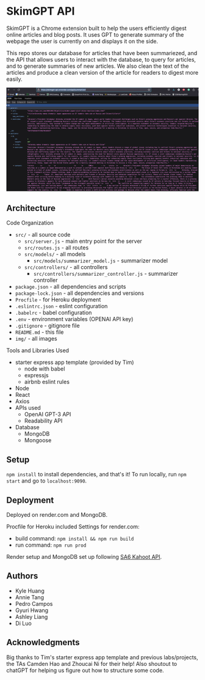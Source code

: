 # SkimGPT API

SkimGPT is a Chrome extension built to help the users efficiently digest online articles and blog posts. It uses GPT to generate summary of the webpage the user is currently on and displays it on the side.

This repo stores our database for articles that have been summariezed, and the API that allows users to interact with the database, to query for articles, and to generate summaries of new articles. We also clean the text of the articles and produce a clean version of the article for readers to digest more easily.

![screenshot](/img/api_screenshot.png)

## Architecture

Code Organization

* `src/` - all source code
    * `src/server.js` - main entry point for the server
    * `src/routes.js` - all routes
    * `src/models/` - all models
        * `src/models/summarizer_model.js` - summarizer model
    * `src/controllers/` - all controllers
        * `src/controllers/summarizer_controller.js` - summarizer controller
* `package.json` - all dependencies and scripts
* `package-lock.json` - all dependencies and versions
* `Procfile` - for Heroku deployment
* `.eslintrc.json` - eslint configuration
* `.babelrc` - babel configuration
* `.env` - environment variables (OPENAI API key)
* `.gitignore` - gitignore file
* `README.md` - this file
* `img/` - all images

Tools and Libraries Used

* starter express app template (provided by Tim)
    * node with babel
    * expressjs
    * airbnb eslint rules
* Node
* React
* Axios
* APIs used
    * OpenAI GPT-3 API
    * Readability API
* Database
    * MongoDB
    * Mongoose

## Setup

`npm install` to install dependencies, and that's it!
To run locally, run `npm start` and go to `localhost:9090`.

## Deployment

Deployed on render.com and MongoDB.

Procfile for Heroku included
Settings for render.com:
* build command:  `npm install && npm run build`
* run command:  `npm run prod`

Render setup and MongoDB set up following [SA6 Kahoot API](https://brunchlabs.notion.site/SA6-Kahoot-API-f9e5bbc269654c918a14b0860ab510b7).

## Authors

* Kyle Huang
* Annie Tang
* Pedro Campos
* Gyuri Hwang
* Ashley Liang
* Di Luo

## Acknowledgments

Big thanks to Tim's starter express app template and previous labs/projects, the TAs Camden Hao and Zhoucai Ni for their help! Also shoutout to chatGPT for helping us figure out how to structure some code.
